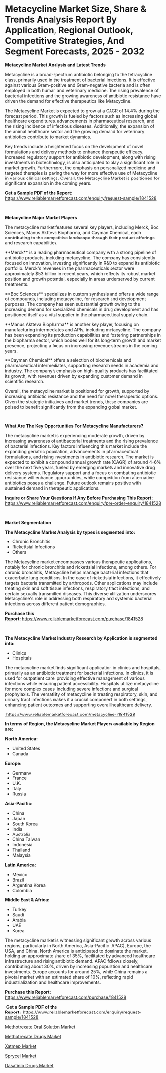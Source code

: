 <p><h1>Metacycline Market Size, Share & Trends Analysis Report By Application, Regional Outlook, Competitive Strategies, And Segment Forecasts, 2025 - 2032</h1></p><p><strong>Metacycline Market Analysis and Latest Trends</strong></p>
<p><p>Metacycline is a broad-spectrum antibiotic belonging to the tetracycline class, primarily used in the treatment of bacterial infections. It is effective against various Gram-positive and Gram-negative bacteria and is often employed in both human and veterinary medicine. The rising prevalence of bacterial infections and the growing awareness of antibiotic resistance have driven the demand for effective therapeutics like Metacycline.</p><p>The Metacycline Market is expected to grow at a CAGR of 14.4% during the forecast period. This growth is fueled by factors such as increasing global healthcare expenditures, advancements in pharmaceutical research, and the rising incidence of infectious diseases. Additionally, the expansion of the animal healthcare sector and the growing demand for veterinary antibiotics contribute to market dynamics.</p><p>Key trends include a heightened focus on the development of novel formulations and delivery methods to enhance therapeutic efficacy. Increased regulatory support for antibiotic development, along with rising investments in biotechnology, is also anticipated to play a significant role in market growth. Furthermore, the emphasis on personalized medicine and targeted therapies is paving the way for more effective use of Metacycline in various clinical settings. Overall, the Metacycline Market is positioned for significant expansion in the coming years.</p></p>
<p><strong>Get a Sample PDF of the Report:&nbsp;</strong> <a href="https://www.reliablemarketforecast.com/enquiry/request-sample/1841528?utm_campaign=1834&utm_medium=2&utm_source=Github&utm_content=ia&utm_term=08032025&utm_id=metacycline">https://www.reliablemarketforecast.com/enquiry/request-sample/1841528</a></p>
<p>&nbsp;</p>
<p><strong>Metacycline Major Market Players</strong></p>
<p><p>The metacycline market features several key players, including Merck, Boc Sciences, Manus Aktteva Biopharma, and Cayman Chemical, each contributing to the competitive landscape through their product offerings and research capabilities.</p><p>**Merck** is a leading pharmaceutical company with a strong pipeline of antibiotic products, including metacycline. The company has consistently focused on innovation, investing significantly in R&D to expand its antibiotic portfolio. Merck's revenues in the pharmaceuticals sector were approximately $53 billion in recent years, which reflects its robust market position and growth potential, especially in areas underserved by current treatments.</p><p>**Boc Sciences** specializes in custom synthesis and offers a wide range of compounds, including metacycline, for research and development purposes. The company has seen substantial growth owing to the increasing demand for specialized chemicals in drug development and has positioned itself as a vital supplier in the pharmaceutical supply chain.</p><p>**Manus Aktteva Biopharma** is another key player, focusing on manufacturing intermediates and APIs, including metacycline. The company has been expanding its production capabilities and fostering partnerships in the biopharma sector, which bodes well for its long-term growth and market presence, projecting a focus on increasing revenue streams in the coming years.</p><p>**Cayman Chemical** offers a selection of biochemicals and pharmaceutical intermediates, supporting research needs in academia and industry. The company’s emphasis on high-quality products has facilitated its growth, with revenues driven by expanding customer demand in scientific research.</p><p>Overall, the metacycline market is positioned for growth, supported by increasing antibiotic resistance and the need for novel therapeutic options. Given the strategic initiatives and market trends, these companies are poised to benefit significantly from the expanding global market.</p></p>
<p>&nbsp;</p>
<p><strong>What Are The Key Opportunities For Metacycline Manufacturers?</strong></p>
<p><p>The metacycline market is experiencing moderate growth, driven by increasing awareness of antibacterial treatments and the rising prevalence of bacterial infections. Key factors influencing this market include the expanding geriatric population, advancements in pharmaceutical formulations, and rising investments in antibiotic research. The market is expected to exhibit a compound annual growth rate (CAGR) of around 4-6% over the next five years, fueled by emerging markets and innovative drug delivery systems. Regulatory support and a focus on combating antibiotic resistance will enhance opportunities, while competition from alternative antibiotics poses a challenge. Future outlook remains positive with sustained demand in therapeutic applications.</p></p>
<p><strong>Inquire or Share Your Questions If Any Before Purchasing This Report:</strong> <a href="https://www.reliablemarketforecast.com/enquiry/pre-order-enquiry/1841528?utm_campaign=1834&utm_medium=2&utm_source=Github&utm_content=ia&utm_term=08032025&utm_id=metacycline">https://www.reliablemarketforecast.com/enquiry/pre-order-enquiry/1841528</a></p>
<p>&nbsp;</p>
<p><strong>Market Segmentation</strong></p>
<p><strong>The Metacycline Market Analysis by types is segmented into:</strong></p>
<p><ul><li>Chronic Bronchitis</li><li>Rickettsial Infections</li><li>Others</li></ul></p>
<p><p>The Metacycline market encompasses various therapeutic applications, notably for chronic bronchitis and rickettsial infections, among others. For chronic bronchitis, Metacycline helps manage bacterial infections that exacerbate lung conditions. In the case of rickettsial infections, it effectively targets bacteria transmitted by arthropods. Other applications may include treating skin and soft tissue infections, respiratory tract infections, and certain sexually transmitted diseases. This diverse utilization underscores Metacycline's role in addressing both respiratory and systemic bacterial infections across different patient demographics.</p></p>
<p><strong>Purchase this Report:&nbsp;</strong><a href="https://www.reliablemarketforecast.com/purchase/1841528?utm_campaign=1834&utm_medium=2&utm_source=Github&utm_content=ia&utm_term=08032025&utm_id=metacycline">https://www.reliablemarketforecast.com/purchase/1841528</a></p>
<p>&nbsp;</p>
<p><strong>The Metacycline Market Industry Research by Application is segmented into:</strong></p>
<p><ul><li>Clinics</li><li>Hospitals</li></ul></p>
<p><p>The metacycline market finds significant application in clinics and hospitals, primarily as an antibiotic treatment for bacterial infections. In clinics, it is used for outpatient care, providing effective management of various infections while ensuring patient accessibility. Hospitals utilize metacycline for more complex cases, including severe infections and surgical prophylaxis. The versatility of metacycline in treating respiratory, skin, and urinary tract infections makes it a crucial component in both settings, enhancing patient outcomes and supporting overall healthcare delivery.</p></p>
<p><a href="https://www.reliablemarketforecast.com/metacycline-r1841528?utm_campaign=1834&utm_medium=2&utm_source=Github&utm_content=ia&utm_term=08032025&utm_id=metacycline">&nbsp;https://www.reliablemarketforecast.com/metacycline-r1841528</a></p>
<p><strong>In terms of Region, the Metacycline Market Players available by Region are:</strong></p>
<p>
    <p> <strong> North America: </strong>
        <ul>
            <li>United States</li>
            <li>Canada</li>
        </ul>
        </p> 
    <p> <strong> Europe: </strong>
        <ul>
            <li>Germany</li>
            <li>France</li>
            <li>U.K.</li>
            <li>Italy</li>
            <li>Russia</li>
        </ul>
        </p> 
    <p> <strong> Asia-Pacific: </strong>
        <ul>
            <li>China</li>
            <li>Japan</li>
            <li>South Korea</li>
            <li>India</li>
            <li>Australia</li>
            <li>China Taiwan</li>
            <li>Indonesia</li>
            <li>Thailand</li>
            <li>Malaysia</li>
        </ul>
        </p> 
    <p> <strong> Latin America: </strong>
        <ul>
            <li>Mexico</li>
            <li>Brazil</li>
            <li>Argentina Korea</li>
            <li>Colombia</li>
        </ul>
        </p> 
    <p> <strong> Middle East & Africa: </strong>
        <ul>
            <li>Turkey</li>
            <li>Saudi</li>
            <li>Arabia</li>
            <li>UAE</li>
            <li>Korea</li>
        </ul>
    </p>
    </p>
<p><p>The metacycline market is witnessing significant growth across various regions, particularly in North America, Asia-Pacific (APAC), Europe, the USA, and China. North America is anticipated to dominate the market, holding an approximate share of 35%, facilitated by advanced healthcare infrastructure and rising antibiotic demand. APAC follows closely, contributing about 30%, driven by increasing population and healthcare investments. Europe accounts for around 25%, while China remains a pivotal market with an estimated share of 10%, reflecting rapid industrialization and healthcare improvements.</p></p>
<p><strong>Purchase this Report: </strong><a href="https://www.reliablemarketforecast.com/purchase/1841528?utm_campaign=1834&utm_medium=2&utm_source=Github&utm_content=ia&utm_term=08032025&utm_id=metacycline">https://www.reliablemarketforecast.com/purchase/1841528</a></p>
<p>&nbsp;<strong>Get a Sample PDF of the Report:&nbsp;&nbsp;</strong><a href="https://www.reliablemarketforecast.com/enquiry/request-sample/1841528?utm_campaign=1834&utm_medium=2&utm_source=Github&utm_content=ia&utm_term=08032025&utm_id=metacycline">https://www.reliablemarketforecast.com/enquiry/request-sample/1841528</a></p>
<p><strong></strong></p>
<p><p><a href="https://github.com/negrocybul4w/Market-Research-Report-List-1/blob/main/methotrexate-oral-solution-market.md?utm_campaign=1834&utm_medium=2&utm_source=Github&utm_content=ia&utm_term=08032025&utm_id=metacycline">Methotrexate Oral Solution Market</a></p><p><a href="https://github.com/tigoryemm/Market-Research-Report-List-1/blob/main/methotrexate-drugs-market.md?utm_campaign=1834&utm_medium=2&utm_source=Github&utm_content=ia&utm_term=08032025&utm_id=metacycline">Methotrexate Drugs Market</a></p><p><a href="https://github.com/djoeamakeh/Market-Research-Report-List-1/blob/main/xatmep-market.md?utm_campaign=1834&utm_medium=2&utm_source=Github&utm_content=ia&utm_term=08032025&utm_id=metacycline">Xatmep Market</a></p><p><a href="https://github.com/lonanweaseh4/Market-Research-Report-List-1/blob/main/sprycel-market.md?utm_campaign=1834&utm_medium=2&utm_source=Github&utm_content=ia&utm_term=08032025&utm_id=metacycline">Sprycel Market</a></p><p><a href="https://github.com/biandnikelrs/Market-Research-Report-List-1/blob/main/dasatinib-drugs-market.md?utm_campaign=1834&utm_medium=2&utm_source=Github&utm_content=ia&utm_term=08032025&utm_id=metacycline">Dasatinib Drugs Market</a></p></p>